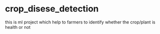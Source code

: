 # crop_disese_detection
this is ml project which help to farmers to identify whether the crop/plant is health or not

